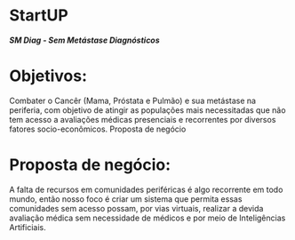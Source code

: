 # StartUP
***SM Diag - Sem Metástase Diagnósticos***
# Objetivos: 
Combater o Cancêr (Mama, Próstata e Pulmão) e sua metástase na periferia, com objetivo de atingir as populações mais necessitadas que não tem acesso a avaliações médicas presenciais e recorrentes por diversos fatores socio-econômicos.
Proposta de negócio 
# Proposta de negócio:
A falta de recursos em comunidades periféricas é algo recorrente em todo mundo, então nosso foco é criar um sistema que permita essas comunidades sem acesso possam, por vias virtuais, realizar a devida avaliação médica sem necessidade de médicos e por meio de Inteligências Artificiais.
